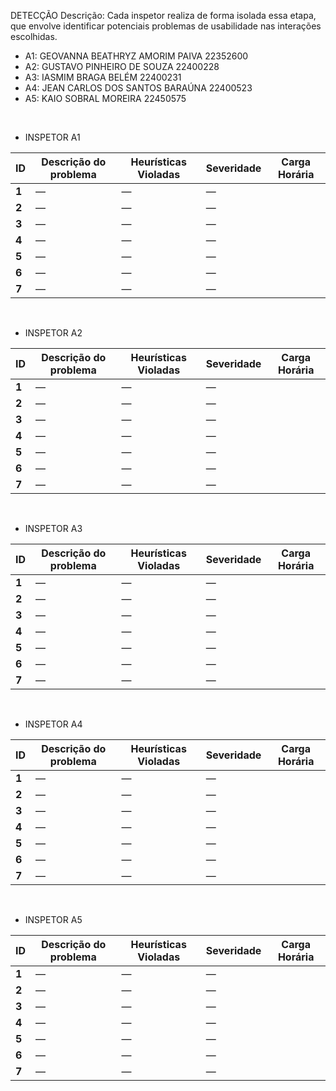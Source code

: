 DETECÇÃO
Descrição: Cada inspetor realiza de forma isolada essa etapa, que envolve identificar potenciais problemas de usabilidade nas interações escolhidas.

* A1: GEOVANNA BEATHRYZ AMORIM PAIVA 22352600
* A2: GUSTAVO PINHEIRO DE SOUZA 22400228
* A3: IASMIM BRAGA BELÉM 22400231
* A4: JEAN CARLOS DOS SANTOS BARAÚNA 22400523
* A5: KAIO SOBRAL MOREIRA 22450575

<br/>

* INSPETOR A1

| ID | Descrição do problema | Heurísticas Violadas   | Severidade   | Carga Horária |
|-----|--------------|------|------|------|
| **1** | —    | —    | —    |
| **2** | —    | —    | —    | 
| **3** | —    | —    | —    | 
| **4** | —    | —    | —    | 
| **5** | —    | —    | —    |
| **6** | —    | —    | —    | 
| **7** | —    | —    | —    | 

<br/>

* INSPETOR A2

| ID | Descrição do problema | Heurísticas Violadas   | Severidade   | Carga Horária |
|-----|--------------|------|------|------|
| **1** | —    | —    | —    |
| **2** | —    | —    | —    | 
| **3** | —    | —    | —    | 
| **4** | —    | —    | —    | 
| **5** | —    | —    | —    |
| **6** | —    | —    | —    | 
| **7** | —    | —    | —    | 

<br/>

* INSPETOR A3

| ID | Descrição do problema | Heurísticas Violadas   | Severidade   | Carga Horária |
|-----|--------------|------|------|------|
| **1** | —    | —    | —    |
| **2** | —    | —    | —    | 
| **3** | —    | —    | —    | 
| **4** | —    | —    | —    | 
| **5** | —    | —    | —    |
| **6** | —    | —    | —    | 
| **7** | —    | —    | —    | 

<br/>

* INSPETOR A4

| ID | Descrição do problema | Heurísticas Violadas   | Severidade   | Carga Horária |
|-----|--------------|------|------|------|
| **1** | —    | —    | —    |
| **2** | —    | —    | —    | 
| **3** | —    | —    | —    | 
| **4** | —    | —    | —    | 
| **5** | —    | —    | —    |
| **6** | —    | —    | —    | 
| **7** | —    | —    | —    | 

<br/>

* INSPETOR A5

| ID | Descrição do problema | Heurísticas Violadas   | Severidade   | Carga Horária |
|-----|--------------|------|------|------|
| **1** | —    | —    | —    |
| **2** | —    | —    | —    | 
| **3** | —    | —    | —    | 
| **4** | —    | —    | —    | 
| **5** | —    | —    | —    |
| **6** | —    | —    | —    | 
| **7** | —    | —    | —    | 
